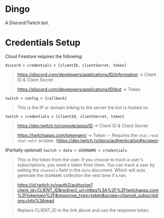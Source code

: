 # Dingo
A Discord/Twitch bot.

# Credentials Setup
Cloud Firestore requires the following:

`discord > credentials > [clientID, clientSecret, token]`

> https://discord.com/developers/applications/ID/information -> Client ID & Client Secret

> https://discord.com/developers/applications/ID/bot -> Token

`twitch > config > [callback]`
> This is the IP or domain linking to the server the bot is hosted on.

`twitch > credentials > [clientId, clientSecret, token]`
> https://dev.twitch.tv/console/apps/ID -> Client ID & Client Secret

> https://twitchapps.com/tokengen/ -> Token -- Requires the `chat:read chat:edit` scopes.  (https://dev.twitch.tv/docs/authentication#scopes)

(Partially optional) `twitch > data > USERNAME > credentials`

> This is the token from the user. If you choose to track a user's subscriptions, you need a token from them. You can track a user by setting the `channels` field in the `data` document. Which will auto generate the `USERNAME` collection the next time it's ran.

> https://id.twitch.tv/oauth2/authorize?client_id=CLIENT_ID&redirect_uri=https%3A%2F%2Ftwitchapps.com%2Ftokengen%2F&response_type=token&scope=channel_subscriptions+bits%3Aread

> Replace CLIENT_ID in the link above and use the response token.
